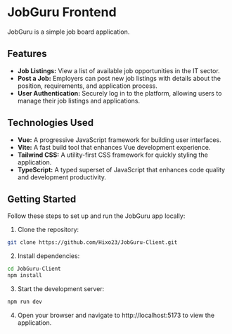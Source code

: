 # JobGuru Frontend

JobGuru is a simple job board application.

## Features

- **Job Listings:** View a list of available job opportunities in the IT sector.
- **Post a Job:** Employers can post new job listings with details about the position, requirements, and application process.
- **User Authentication:** Securely log in to the platform, allowing users to manage their job listings and applications.

## Technologies Used

- **Vue:** A progressive JavaScript framework for building user interfaces.
- **Vite:** A fast build tool that enhances Vue development experience.
- **Tailwind CSS:** A utility-first CSS framework for quickly styling the application.
- **TypeScript:** A typed superset of JavaScript that enhances code quality and development productivity.

## Getting Started

Follow these steps to set up and run the JobGuru app locally:

1. Clone the repository:

```bash
git clone https://github.com/Hixo23/JobGuru-Client.git
```

2. Install dependencies:

```bash
cd JobGuru-Client
npm install
```

3. Start the development server:

```bash
npm run dev
```

4. Open your browser and navigate to http://localhost:5173 to view the application.

